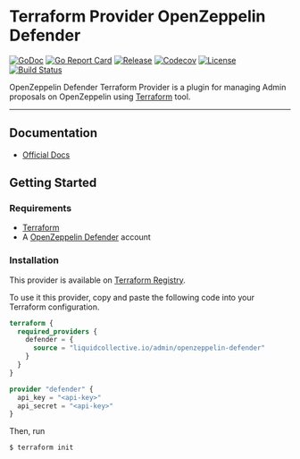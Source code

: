 # Terraform Provider OpenZeppelin Defender

[![GoDoc](https://pkg.go.dev/badge/github.com/liquid-collective/terraform-provider-openzeppelin-defender.svg)](https://pkg.go.dev/github.com/liquid-collective/terraform-provider-openzeppelin-defender)
[![Go Report Card](https://goreportcard.com/badge/github.com/liquid-collective/terraform-provider-openzeppelin-defender)](https://goreportcard.com/report/github.com/liquid-collective/terraform-provider-openzeppelin-defender)
[![Release](https://img.shields.io/github/v/release/liquid-collective/terraform-provider-openzeppelin-defender?logo=terraform&include_prereleases&style=flat-square)](https://github.com/liquid-collective/terraform-provider-openzeppelin-defender/releases)
[![Codecov](https://img.shields.io/codecov/c/github/liquid-collective/terraform-provider-openzeppelin-defender?logo=codecov&style=flat-square)](https://codecov.io/gh/liquid-collective/terraform-provider-openzeppelin-defender)
[![License](https://img.shields.io/github/license/liquid-collective/terraform-provider-openzeppelin-defender.svg?logo=fossa&style=flat-square)](https://github.com/liquid-collective/terraform-provider-openzeppelin-defender/blob/master/LICENSE)
[![Build Status](https://img.shields.io/github/workflow/status/liquid-collective/terraform-provider-openzeppelin-defender/Main/master?logo=github&style=flat-square)](https://github.com/liquid-collective/terraform-provider-openzeppelin-defender/actions?query=branch%3Amaster)

OpenZeppelin Defender Terraform Provider is a plugin for managing Admin proposals on OpenZeppelin using
[Terraform](https://www.terraform.io/) tool.

---

## Documentation

- [Official Docs](https://registry.terraform.io/providers/liquid-collective/openzeppelin-defender/latest/docs)

## Getting Started

### Requirements

- [Terraform](https://www.terraform.io/downloads)
- A [OpenZeppelin Defender](https://defender.openzeppelin.com/) account

### Installation

This provider is available on [Terraform Registry](https://registry.terraform.io/). 

To use it this provider, copy and paste the following code into your Terraform configuration.

```terraform
terraform {
  required_providers {
    defender = {
      source = "liquidcollective.io/admin/openzeppelin-defender"
    }
  }
}

provider "defender" {
  api_key = "<api-key>"
  api_secret = "<api-key>"
}
```

Then, run 

```sh
$ terraform init
```
